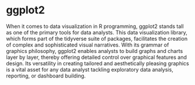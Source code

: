 # ggplot2 

When it comes to data visualization in R programming, ggplot2 stands tall as one of the primary tools for data analysts. This data visualization library, which forms part of the tidyverse suite of packages, facilitates the creation of complex and sophisticated visual narratives. With its grammar of graphics philosophy, ggplot2 enables analysts to build graphs and charts layer by layer, thereby offering detailed control over graphical features and design. Its versatility in creating tailored and aesthetically pleasing graphics is a vital asset for any data analyst tackling exploratory data analysis, reporting, or dashboard building.